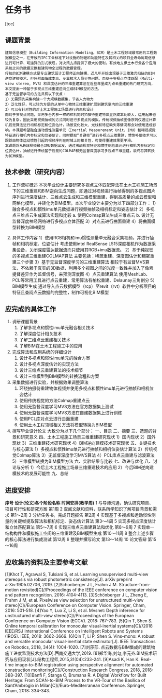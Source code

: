# 任务书

[toc]

## 课题背景
	建筑信息模型（Building Information Modeling，BIM）是土木工程领域最常用的工程数据模型之一，在开放的IFC工业标准下对设施的物理和功能特性及其相关的项目全寿命周期信息进行可计算、可运算的形式表现，对决策支持提供了极大的便利，有效地支撑土木行业各个应用系统之间的数据交换和建筑物全过程的数据管理。
	传统的BIM建模方式是专业建筑设计工程师正向建模，近几年开始出现基于三维激光扫描的BIM逆向建模技术，但任然面临成本高、专业技术人员少等问题。而基于多视点立体匹配（Multi-view stereo, MVS）和深度估计的三维重建算法在近些年里成为点云重建的热门研究方向，本文提出一种基于多视点三维重建逆向生成BIM模型的方法。
	基于无监督学习的方法具有以下优点：
	1）无需预先采集构建一个大规模数据集，节省人力物力
	2）泛化性好，可以较为方便的从单中心物体三维重建扩展到建筑室内的三维重建
	3）可以有针对性的对土木工程施工场景进行约束和设计
	而对于多视点问题，采用多台内参一样的相机同时拍摄待重建物体显然成本比较大，运用起来也较为复杂，因此采用视频抽帧的方式同时进行多视点的模拟。传统视频抽帧图像序列仅通过计算机视觉算法进行相机标定和位姿估计，场景变化较大、光线和特征缺失等情况都会对使用造成影响。本课题希望融合运动惯性测量单元（Inertial Measurement Unit，IMU）和稀疏视觉特征进行相机内参标定和位姿估计，同时提取“关键帧”进行多视点三维重建，惯性补偿技术可以跟踪由物体运动惯性引起的视频序列在时域上的相关性，可使得重建效果更平滑。
	本课题将从RGB视频融合IMU数据出发，通过稀疏视觉特征和惯性侧脸单元进行相机内参标定和位姿估计，抽帧进行传统基于视觉的COLMAP和无监督深度学习多视点三维重建，最终将其转换为BIM模型。

## 技术参数（研究内容）
1. 工作流程概述
	本次毕业设计主要研究多视点立体匹配算法在土木工程施工场景下的三维重建和BIM逆向生成问题，即通过对视频进行抽帧得到的多视点图片序列进行深度估计、三维点云生成和三维模型重建，得到高质量的点云模型和网格化模型，并转化为BIM模型。本次毕业设计主要分为以下四部分工作：
1）融合多视点和惯性imu单元数据进行视频抽帧及相机标定和姿态估计
2）多视点三维点云生成算法实现和比较
	a. 使用Colmap算法生成三维点云
	b. 设计无监督深度神经网络进行多视点立体匹配
3）对点云进行曲面重建
4）将曲面模型转换为BIM模型

2. 具体工作内容
1）使用RGB相机和imu惯性测量单元融合采集视频，并进行抽帧和相机标定、位姿估计
	考虑使用intel RealSense L515深度相机作为数据采集设备，关闭深度雷达数据流而只使用其RGB+imu数据流。
2）基于纯视觉的多视点三维重建COLMAP算法
	主要包括：稀疏重建、深度图估计和稠密重建三个步骤
3）基于无监督深度学习的三维重建算法
	相较于有监督MVS算法，不依赖于真实的3D数据，利用多个视图之间的光度一致性并加入了像素提督差异作为监督信号，来预测深度图
4）点云重建算法
	使用MeshLab、PCL等常用工具进行点云重建，常用算法有柏松重建、Delaunay三角剖分
5）BIM模型生成
	通过导入点云数据模型（rcp）至revit（rvt）软件中分析项目的特征且查阅点云数据的完整性，制作可视化BIM模型


## 应完成的具体工作
1. 调研课题背景
	1. 了解多视点和惯性imu单元融合相关技术
	2. 了解深度估计相关技术
	3. 了解三维点云重建相关技术
	4. 了解BIM在土木工程施工中的应用
2. 完成算法和应用系统的详细设计
	1. 设计多视点和惯性imu单元的融合方案
	2. 设计多视点深度估计的实现方法
	3. 设计三维点云重建算法的技术细节
	4. 设计三维模型到BIM模型的转换流程和方案
3. 采集数据进行实验，并根据效果调整算法
	1. 环绕拍摄待重建物体视频并使用多视点和惯性imu单元进行抽帧和相机位姿估计
	2. 使用传统视觉的方法Colmap重建点云
	3. 使用无监督深度学习MVS方法在官方数据集上测试
	4. 使用无监督深度学习MVS方法在自建数据集上进行训练
	5. 使用PCL库对点云进行曲面重建
	6. 使用土木工程领域相关方法将模型转换为BIM模型
4. 撰写毕业设计论文
大致分为以下几个部分：
一、目录
二、摘要
三、选题的背景和研究意义
四、土木工程施工场景三维重建研究现状
	1）国内现状
	2）国外现状
	3）三维重建技术研究现状
	4）BIM逆向建模技术研究现状
五、关键技术与核心算法
	1）多视点和惯性imu单元进行抽帧和相机位姿估计算法
	2）传统视觉Colmap算法
	3）无监督深度学习MVS算法
	4）PCL库点云重建与滤波算法
	5）三维模型转换为BIM模型方法
六、实验结果与比较
七、改进与优化
八、讨论与分析
	1）今后土木工程施工场景三维重建技术的应用
	2）今后BIM逆向建模技术的发展可能性
九、总结

## 进度安排
**序号**		**设计(论文)各个阶段名称**	**时间安排(教学周)**
1	与导师沟通，确认研究项目、项目可行性和研究方案	第1周
2	查阅文献和资料，联系所学知识了解项目背景和需求	第1～2周
3	分析任务书，完成开题报告	第2周
4	实现基于多视点和运动惯性测量的关键帧提取算法和相机标定、姿态估计算法 第3～4周
5	实现多视点深度估计和立体匹配算法	 第5～7周
6	实现三维点云重建算法和优化		第8～9周
7	实现单一结构构件和模拟施工空间的三维重建及BIM模型生成	第10～11周
8	整合上述步骤的核心算法进行集成测试	第12周
9	整理并撰写论文	 第13～14周
10	论文答辩	第15～16周

## 应收集的资料及主要参考文献
[1]Khot T, Agrawal S, Tulsiani S, et al. Learning unsupervised multi-view stereopsis via robust photometric consistency[J]. arXiv preprint arXiv:1905.02706, 2019.
[2]Schonberger J L, Frahm J M. Structure-from-motion revisited[C]//Proceedings of the IEEE conference on computer vision and pattern recognition. 2016: 4104-4113.
[3]Schönberger J L, Zheng E, Frahm J M, et al. Pixelwise view selection for unstructured multi-view stereo[C]//European Conference on Computer Vision. Springer, Cham, 2016: 501-518.
[4]Yao Y, Luo Z, Li S, et al. Mvsnet: Depth inference for unstructured multi-view stereo[C]//Proceedings of the European Conference on Computer Vision (ECCV). 2018: 767-783.
[5]Qin T, Shen S. Online temporal calibration for monocular visual-inertial systems[C]//2018 IEEE/RSJ International Conference on Intelligent Robots and Systems (IROS). IEEE, 2018: 3662-3669.
[6]Qin T, Li P, Shen S. Vins-mono: A robust and versatile monocular visual-inertial state estimator[J]. IEEE Transactions on Robotics, 2018, 34(4): 1004-1020.
[7]刘莎莎. 点云数据与BIM集成的建筑物施工进度监测技术方法[D].西南交通大学,2019.
[8]郑华海,刘匀,李元齐.BIM技术研究与应用现状[J].结构工程师,2015,31(04):233-241.
[9]Asadi K, Han K. Real-time image-to-BIM registration using perspective alignment for automated construction monitoring[C]//Construction Research Congress. 2018, 2018: 388-397.
[10]Banfi F, Stanga C, Brumana R. A Digital Workflow for Built Heritage: From SCAN-to-BIM Process to the VR-Tour of the Basilica of Sant’Ambrogio in Milan[C]//Euro-Mediterranean Conference. Springer, Cham, 2018: 334-343.

